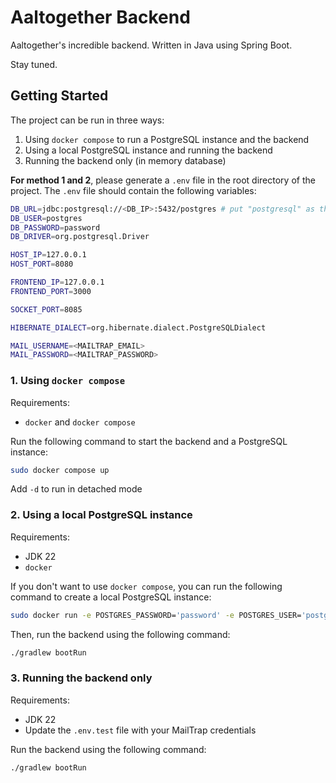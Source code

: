 # Aaltogether Backend

Aaltogether's incredible backend. Written in Java using Spring Boot.

Stay tuned. 

## Getting Started

The project can be run in three ways:
1. Using `docker compose` to run a PostgreSQL instance and the backend
2. Using a local PostgreSQL instance and running the backend
3. Running the backend only (in memory database)

**For method 1 and 2**, please generate a `.env` file in the root directory of the project. The `.env` file should contain the following variables:
 
```bash
DB_URL=jdbc:postgresql://<DB_IP>:5432/postgres # put "postgresql" as the DB_IP if you wanna use docker compose, "localhost" otherwise
DB_USER=postgres
DB_PASSWORD=password
DB_DRIVER=org.postgresql.Driver

HOST_IP=127.0.0.1
HOST_PORT=8080

FRONTEND_IP=127.0.0.1
FRONTEND_PORT=3000

SOCKET_PORT=8085

HIBERNATE_DIALECT=org.hibernate.dialect.PostgreSQLDialect

MAIL_USERNAME=<MAILTRAP_EMAIL>
MAIL_PASSWORD=<MAILTRAP_PASSWORD>
```

### 1. Using `docker compose`

Requirements:
- `docker` and `docker compose` 

Run the following command to start the backend and a PostgreSQL instance:

```bash
sudo docker compose up
```

Add `-d` to run in detached mode

### 2. Using a local PostgreSQL instance

Requirements:
- JDK 22
- `docker`

If you don't want to use `docker compose`, you can run the following command to create a local PostgreSQL instance:

```bash
sudo docker run -e POSTGRES_PASSWORD='password' -e POSTGRES_USER='postgres' -e POSTGRES_DB='postgres' -p 5432:5432 postgres
```

Then, run the backend using the following command:

```bash
./gradlew bootRun
```

### 3. Running the backend only 

Requirements:
- JDK 22
- Update the `.env.test` file with your MailTrap credentials

Run the backend using the following command:

```bash
./gradlew bootRun
```